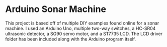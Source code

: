 # Arduino Sonar Machine
This project is based off of multiple DIY examples found online for a sonar machine.
I used an Arduino Uno, multiple two-way switches, a HC-SR04 ultrasonic detector, a SG90 servo motor, and a ST7735 LCD.
The LCD driver folder has been included along with the Arduino program itself.
